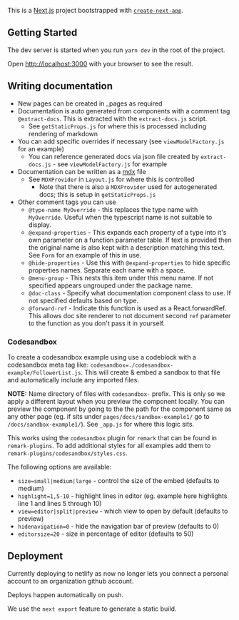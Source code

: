 This is a [Next.js](https://nextjs.org/) project bootstrapped with [`create-next-app`](https://github.com/zeit/next.js/tree/canary/packages/create-next-app).

## Getting Started

The dev server is started when you run `yarn dev` in the root of the project.

Open [http://localhost:3000](http://localhost:3000) with your browser to see the result.

## Writing documentation

-   New pages can be created in \_pages as required
-   Documentation is auto generated from components with a comment tag `@extract-docs`. This is extracted with the `extract-docs.js` script.
    -   See `getStaticProps.js` for where this is processed including rendering of markdown
-   You can add specific overrides if necessary (see `viewModelFactory.js` for an example)
    -   You can reference generated docs via json file created by `extract-docs.js` - see `viewModelFactory.js` for example
-   Documentation can be written as a [mdx](https://mdxjs.com/) file
    -   See `MDXProvider` in `Layout.js` for where this is controlled
        -   Note that there is also a `MDXProvider` used for autogenerated docs; this is setup in `getStaticProps.js`
-   Other comment tags you can use
    -   `@type-name MyOverride` - this replaces the type name with `MyOverride`. Useful when the typescript name is not suitable to display.
    -   `@expand-properties` - This expands each property of a type into it's own parameter on a function parameter table. If text is provided then the original name is also kept with a description matching this text. See `Form` for an example of this in use.
    -   `@hide-properties` - Use this with `@expand-properties` to hide specific properties names. Separate each name with a space.
    -   `@menu-group` - This nests this item under this menu name. If not specified appears ungrouped under the package name.
    -   `@doc-class` - Specify what documentation component class to use. If not specified defaults based on type.
    -   `@forward-ref` - Indicate this function is used as a React.forwardRef. This allows doc site renderer to not document second `ref` parameter to the function as you don't pass it in yourself.
    
### Codesandbox

To create a codesandbox example using use a codeblock with a codesandbox meta tag like: `codesandbox=./codesandbox-example/FollowerList.js`. This
will create & embed a sandbox to that file and automatically include any imported files.

**NOTE:** Name directory of files with `codesandbox-` prefix. This is only so we apply a different
layout when you preview the component locally. You can preview the component by going to the the
path for the component same as any other page (eg. if sits under `pages/docs/sandbox-example1/` go to `/docs/sandbox-example1/`).
See `_app.js` for where this logic sits.

This works using the `codesandbox` plugin for `remark` that can be found in `remark-plugins`. To add additional styles
for all examples add them to `remark-plugins/codesandbox/styles.css`.

The following options are available:

* `size=small|medium|large` - control the size of the embed (defaults to medium)
* `highlight=1,5-10` - highlight lines in editor (eg. example here highlights line 1 and lines 5 through 10)
* `view=editor|split|preview` - which view to open by default (defaults to preview)
* `hidenavigation=0` - hide the navigation bar of preview (defaults to 0)
* `editorsize=20` - size in percentage of editor (defaults to 50)
    
## Deployment

Currently deploying to netlify as now no longer lets you connect a personal account to an organization github account.

Deploys happen automatically on push.

We use the `next export` feature to generate a static build.

